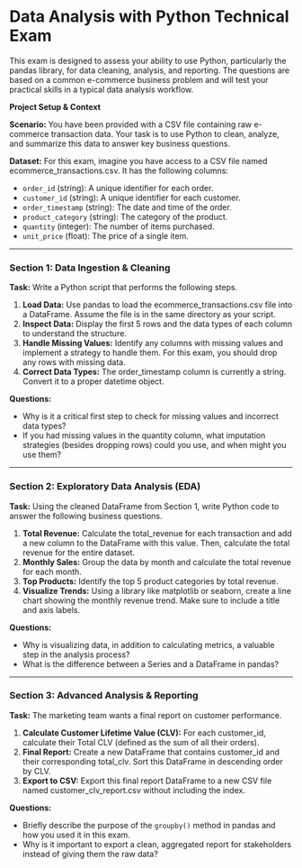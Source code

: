 # Data Analysis with Python Technical Exam
This exam is designed to assess your ability to use Python, particularly the pandas library, for data cleaning, analysis, and reporting. The questions are based on a common e-commerce business problem and will test your practical skills in a typical data analysis workflow.

**Project Setup & Context**

**Scenario:** You have been provided with a CSV file containing raw e-commerce transaction data. Your task is to use Python to clean, analyze, and summarize this data to answer key business questions.

**Dataset:** For this exam, imagine you have access to a CSV file named ecommerce_transactions.csv. It has the following columns:
  - `order_id` (string): A unique identifier for each order.
  - `customer_id` (string): A unique identifier for each customer.
  - `order_timestamp` (string): The date and time of the order.
  - `product_category` (string): The category of the product.
  - `quantity` (integer): The number of items purchased.
  - `unit_price` (float): The price of a single item.

---

### Section 1: Data Ingestion & Cleaning
**Task:** Write a Python script that performs the following steps.
1. **Load Data:** Use pandas to load the ecommerce_transactions.csv file into a DataFrame. Assume the file is in the same directory as your script.
2. **Inspect Data:** Display the first 5 rows and the data types of each column to understand the structure.
3. **Handle Missing Values:** Identify any columns with missing values and implement a strategy to handle them. For this exam, you should drop any rows with missing data.
4. **Correct Data Types:** The order_timestamp column is currently a string. Convert it to a proper datetime object.

**Questions:**
- Why is it a critical first step to check for missing values and incorrect data types?
- If you had missing values in the quantity column, what imputation strategies (besides dropping rows) could you use, and when might you use them?

***

### Section 2: Exploratory Data Analysis (EDA)
**Task:** Using the cleaned DataFrame from Section 1, write Python code to answer the following business questions.
1. **Total Revenue:** Calculate the total_revenue for each transaction and add a new column to the DataFrame with this value. Then, calculate the total revenue for the entire dataset.
2. **Monthly Sales:** Group the data by month and calculate the total revenue for each month.
3. **Top Products:** Identify the top 5 product categories by total revenue.
4. **Visualize Trends:** Using a library like matplotlib or seaborn, create a line chart showing the monthly revenue trend. Make sure to include a title and axis labels.

**Questions:**
- Why is visualizing data, in addition to calculating metrics, a valuable step in the analysis process?
- What is the difference between a Series and a DataFrame in pandas?

***

### Section 3: Advanced Analysis & Reporting
**Task:** The marketing team wants a final report on customer performance.
1. **Calculate Customer Lifetime Value (CLV):** For each customer_id, calculate their Total CLV (defined as the sum of all their orders).
2. **Final Report:** Create a new DataFrame that contains customer_id and their corresponding total_clv. Sort this DataFrame in descending order by CLV.
3. **Export to CSV:** Export this final report DataFrame to a new CSV file named customer_clv_report.csv without including the index.

**Questions:**
- Briefly describe the purpose of the `groupby()` method in pandas and how you used it in this exam.
- Why is it important to export a clean, aggregated report for stakeholders instead of giving them the raw data?
